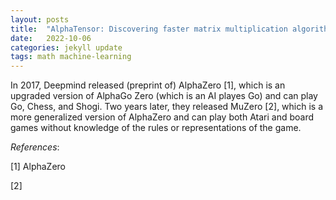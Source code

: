```yaml
---
layout: posts
title:  "AlphaTensor: Discovering faster matrix multiplication algorithms with reinforcement learning"
date:   2022-10-06
categories: jekyll update
tags: math machine-learning
---
```


In 2017, Deepmind released (preprint of) AlphaZero [1], which is an upgraded version of AlphaGo Zero (which is an AI playes Go) and can play Go, Chess, and Shogi.
Two years later, they released MuZero [2], which is a more generalized version of AlphaZero and can play both Atari and board games without knowledge of the rules or
representations of the game.

*References*:

[1] AlphaZero

[2]

[^1]: I mean, it *was*. For now, there are some better players like AlphaGo-Zero and MuZero.
